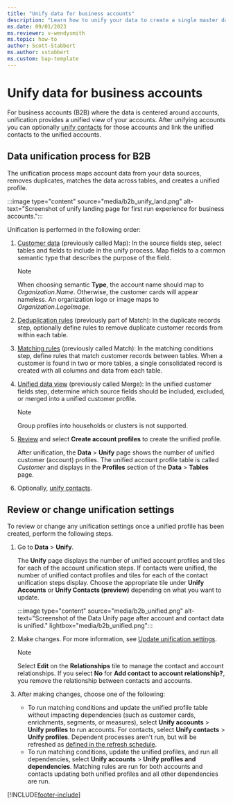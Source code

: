 ```yaml
---
title: "Unify data for business accounts"
description: "Learn how to unify your data to create a single master dataset of account profiles."
ms.date: 09/01/2023
ms.reviewer: v-wendysmith
ms.topic: how-to
author: Scott-Stabbert
ms.author: sstabbert
ms.custom: bap-template
---
```


# Unify data for business accounts

For business accounts (B2B) where the data is centered around accounts, unification provides a unified view of your accounts. After unifying accounts you can optionally [unify contacts](data-unification-contacts.md) for those accounts and link the unified contacts to the unified accounts.

## Data unification process for B2B

The unification process maps account data from your data sources, removes duplicates, matches the data across tables, and creates a unified profile.

:::image type="content" source="media/b2b_unify_land.png" alt-text="Screenshot of unify landing page for first run experience for business accounts.":::

Unification is performed in the following order:

1. [Customer data](../data-unification-map-tables.md) (previously called Map): In the source fields step, select tables and fields to include in the unify process. Map fields to a common semantic type that describes the purpose of the field.

   > [!NOTE]
   > When choosing semantic **Type**, the account name should map to *Organization.Name*. Otherwise, the customer cards will appear nameless. An organization logo or image maps to *Organization.LogoImage*.

1. [Deduplication rules](../data-unification-duplicates.md) (previously part of Match): In the duplicate records step, optionally define rules to remove duplicate customer records from within each table.

1. [Matching rules](../data-unification-match-tables.md) (previously called Match): In the matching conditions step, define rules that match customer records between tables. When a customer is found in two or more tables, a single consolidated record is created with all columns and data from each table.

1. [Unified data view](../data-unification-merge-tables.md) (previously called Merge): In the unified customer fields step, determine which source fields should be included, excluded, or merged into a unified customer profile.  

   > [!NOTE]
   > Group profiles into households or clusters is not supported.

1. [Review](../data-unification-review.md) and select **Create account profiles** to create the unified profile.

   After unification, the **Data** > **Unify** page shows the number of unified customer (account) profiles. The unified account profile table is called *Customer* and displays in the **Profiles** section of the **Data** > **Tables** page.

1. Optionally, [unify contacts](data-unification-contacts.md).

## Review or change unification settings

To review or change any unification settings once a unified profile has been created, perform the following steps. 

1. Go to **Data** > **Unify**.

   The **Unify** page displays the number of unified account profiles and tiles for each of the account unification steps. If contacts were unified, the number of unified contact profiles and tiles for each of the contact unification steps display. Choose the appropriate tile under **Unify Accounts** or **Unify Contacts (preview)** depending on what you want to update.

   :::image type="content" source="media/b2b_unified.png" alt-text="Screenshot of the Data Unify page after account and contact data is unified." lightbox="media/b2b_unified.png":::

1. Make changes. For more information, see [Update unification settings](../data-unification-update.md).

   > [!NOTE]
   > Select **Edit** on the **Relationships** tile to manage the contact and account relationships. If you select **No** for **Add contact to account relationship?**, you remove the relationship between contacts and accounts.

1. After making changes, choose one of the following:

   - To run matching conditions and update the unified profile table without impacting dependencies (such as customer cards, enrichments, segments, or measures), select **Unify accounts** > **Unify profiles** to run accounts. For contacts, select **Unify contacts** > **Unify profiles**. Dependent processes aren't run, but will be refreshed as [defined in the refresh schedule](../schedule-refresh.md).
   - To run matching conditions, update the unified profiles, and run all dependencies, select **Unify accounts** > **Unify profiles and dependencies**. Matching rules are run for both accounts and contacts updating both unified profiles and all other dependencies are run.

[!INCLUDE[footer-include](../includes/footer-banner.md)]
